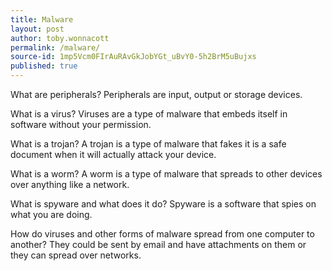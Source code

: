 ```yaml
---
title: Malware
layout: post
author: toby.wonnacott
permalink: /malware/
source-id: 1mp5Vcm0FIrAuRAvGkJobYGt_uBvY0-5h2BrM5uBujxs
published: true
---
```

What are peripherals? Peripherals are input, output or storage devices.

What is a virus? Viruses are a type of malware that embeds itself in software without your permission.

What is a trojan? A trojan is a type of malware that fakes it is a safe document when it will actually attack your device.

What is a worm? A worm is a type of malware that spreads to other devices over anything like a network.

What is spyware and what does it do? Spyware is a software that spies on what you are doing.

How do viruses and other forms of malware spread from one computer to another? They could be sent by email and have attachments on them or they can spread over networks.


